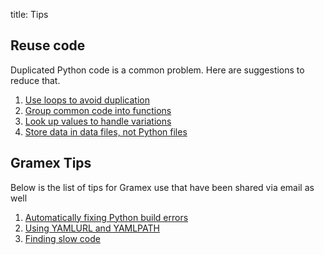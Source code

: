 title: Tips

## Reuse code

Duplicated Python code is a common problem. Here are suggestions to reduce that.

1. [Use loops to avoid duplication](reuse-loops.md)
1. [Group common code into functions](reuse-functions.md)
1. [Look up values to handle variations](reuse-dicts.md)
1. [Store data in data files, not Python files](reuse-data-files.md)

## Gramex Tips

Below is the list of tips for Gramex use that have been shared via email as well

1. [Automatically fixing Python build errors](fixing-python-build-errors.md)
1. [Using YAMLURL and YAMLPATH](using-yamlurl-yamlpath.md)
1. [Finding slow code](finding-slow-code.md)
